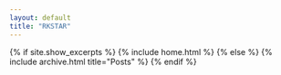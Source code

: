 ```yaml
---
layout: default
title: "RKSTAR"
---
```


{% if site.show_excerpts %}
  {% include home.html %}
{% else %}
  {% include archive.html title="Posts" %}
{% endif %}
